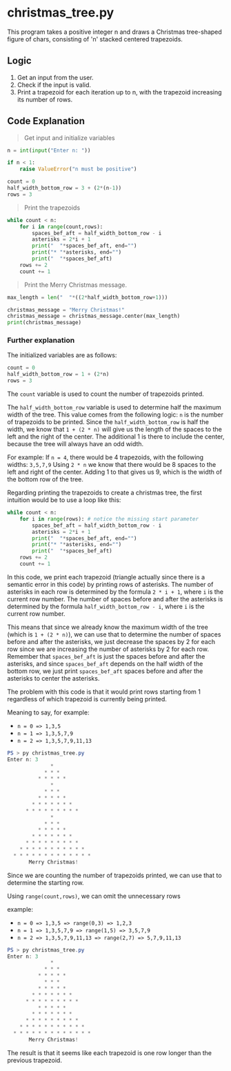 # christmas_tree.py

This program takes a positive integer n and draws a Christmas tree-shaped figure of chars, consisting of 'n' stacked centered trapezoids.

## Logic

1. Get an input from the user.
2. Check if the input is valid.
3. Print a trapezoid for each iteration up to n, with the trapezoid increasing its number of rows.

## Code Explanation

> Get input and initialize variables

```python
n = int(input("Enter n: "))

if n < 1:
    raise ValueError("n must be positive")

count = 0
half_width_bottom_row = 3 + (2*(n-1))
rows = 3
```

> Print the trapezoids

```python
while count < n:
    for i in range(count,rows):
        spaces_bef_aft = half_width_bottom_row - i
        asterisks = 2*i + 1
        print("  "*spaces_bef_aft, end="")
        print("* "*asterisks, end="")
        print("  "*spaces_bef_aft)
    rows += 2
    count += 1
```

> Print the Merry Christmas message.

```python
max_length = len("  "*((2*half_width_bottom_row+1)))

christmas_message = "Merry Christmas!"
christmas_message = christmas_message.center(max_length)
print(christmas_message)
```

### Further explanation

The initialized variables are as follows:

```python
count = 0
half_width_bottom_row = 1 + (2*n)
rows = 3
```

The `count` variable is used to count the number of trapezoids printed.

The `half_width_bottom_row` variable is used to determine half the maximum width of the tree. This value comes from the following logic:
`n` is the number of trapezoids to be printed. Since the `half_width_bottom_row` is half the width, we know that `1 + (2 * n)` will give us the length of the spaces to the left and the right of the center. The additional 1 is there to include the center, because the tree will always have an odd width.

For example: If `n = 4`, there would be 4 trapezoids, with the following widths: `3,5,7,9`
Using `2 * n` we know that there would be 8 spaces to the left and right of the center. Adding 1 to that gives us 9, which is the width of the bottom row of the tree.

Regarding printing the trapezoids to create a christmas tree, the first intuition would be to use a loop like this:

```python
while count < n:
    for i in range(rows): # notice the missing start parameter
        spaces_bef_aft = half_width_bottom_row - i
        asterisks = 2*i + 1
        print("  "*spaces_bef_aft, end="")
        print("* "*asterisks, end="")
        print("  "*spaces_bef_aft)
    rows += 2
    count += 1
```

In this code, we print each trapezoid (triangle actually since there is a semantic error in this code) by printing rows of asterisks. The number of asterisks in each row is determined by the formula `2 * i + 1`, where `i` is the current row number. The number of spaces before and after the asterisks is determined by the formula `half_width_bottom_row - i`, where `i` is the current row number.

This means that since we already know the maximum width of the tree (which is `1 + (2 * n)`), we can use that to determine the number of spaces before and after the asterisks, we just decrease the spaces by 2 for each row since we are increasing the number of asterisks by 2 for each row. Remember that `spaces_bef_aft` is just the spaces before and after the asterisks, and since `spaces_bef_aft` depends on the half width of the bottom row, we just print `spaces_bef_aft` spaces before and after the asterisks to center the asterisks.

The problem with this code is that it would print rows starting from 1 regardless of which trapezoid is currently being printed.

Meaning to say, for example:

- `n = 0 => 1,3,5`
- `n = 1 => 1,3,5,7,9`
- `n = 2 => 1,3,5,7,9,11,13`

```powershell
PS > py christmas_tree.py
Enter n: 3
              *
            * * *
          * * * * *
              *
            * * *
          * * * * *
        * * * * * * *
      * * * * * * * * *
              *
            * * *
          * * * * *
        * * * * * * *
      * * * * * * * * *
    * * * * * * * * * * *
  * * * * * * * * * * * * *
       Merry Christmas!
```

Since we are counting the number of trapezoids printed, we can use that to determine the starting row.

Using `range(count,rows)`, we can omit the unnecessary rows

example:

- `n = 0 => 1,3,5 => range(0,3) => 1,2,3`
- `n = 1 => 1,3,5,7,9 => range(1,5) => 3,5,7,9`
- `n = 2 => 1,3,5,7,9,11,13 => range(2,7) => 5,7,9,11,13`

```powershell
PS > py christmas_tree.py
Enter n: 3
              *
            * * *
          * * * * *
            * * *
          * * * * *
        * * * * * * *
      * * * * * * * * *
          * * * * *
        * * * * * * *
      * * * * * * * * *
    * * * * * * * * * * *
  * * * * * * * * * * * * *
       Merry Christmas!
```

The result is that it seems like each trapezoid is one row longer than the previous trapezoid.
